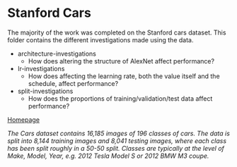 # Stanford Cars

The majority of the work was completed on the Stanford cars dataset. This folder contains the different investigations made using the data.

* architecture-investigations
    - How does altering the structure of AlexNet affect performance?
* lr-investigations
    - How does affecting the learning rate, both the value itself and the schedule, affect performance?
* split-investigations
    - How does the proportions of training/validation/test data affect performance?

[Homepage](https://ai.stanford.edu/~jkrause/cars/car_dataset.html)

*The Cars dataset contains 16,185 images of 196 classes of cars. The data is split into 8,144 training images and 8,041 testing images, where each class has been split roughly in a 50-50 split. Classes are typically at the level of Make, Model, Year, e.g. 2012 Tesla Model S or 2012 BMW M3 coupe.*